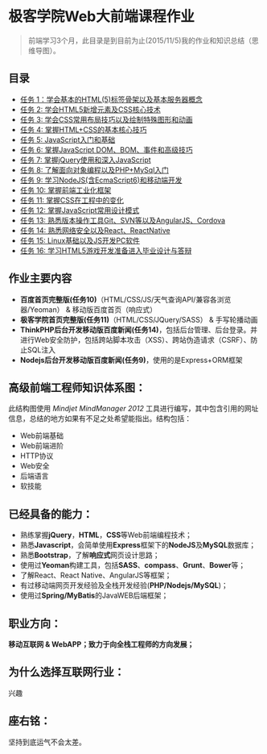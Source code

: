 # 极客学院Web大前端课程作业

> 前端学习3个月，此目录是到目前为止(2015/11/5)我的作业和知识总结（思维导图）。


## 目录

* [任务 1：学会基本的HTML(5)标签骨架以及基本服务器概念](https://github.com/xiangsongtao/JiKeXueYuan/tree/master/Lesson1-Basic_HTML)
* [任务 2: 学会HTML5新增元素及CSS核心技术](https://github.com/xiangsongtao/JiKeXueYuan/tree/master/Lesson2-Core_of_CSS)
* [任务 3: 学会CSS常用布局技巧以及绘制特殊图形和动画](https://github.com/xiangsongtao/JiKeXueYuan/tree/master/Lesson3-Adanced_of_HTML_CSS)
* [任务 4: 掌握HTML+CSS的基本核心技巧](https://github.com/xiangsongtao/JiKeXueYuan/tree/master/Lesson4-Core_Skill)
* [任务 5: JavaScript入门和基础](https://github.com/xiangsongtao/JiKeXueYuan/tree/master/Lesson5-basic_JavaStript)
* [任务 6: 掌握JavaScript DOM、BOM、事件和高级技巧](https://github.com/xiangsongtao/JiKeXueYuan/tree/master/Lesson6-JavaStript_DOM)
* [任务 7: 掌握jQuery使用和深入JavaScript](https://github.com/xiangsongtao/JiKeXueYuan/tree/master/Lesson7-JQuery)
* [任务 8: 了解面向对象编程以及PHP+MySql入门](https://github.com/xiangsongtao/JiKeXueYuan/tree/master/Lesson8-PHP_MySQL)
* [任务 9: 学习NodeJS(含EcmaScript6)和移动端开发](https://github.com/xiangsongtao/JiKeXueYuan/tree/master/Lesson9-NodeJS_MySQL)
* [任务 10: 掌握前端工业化框架](https://github.com/xiangsongtao/JiKeXueYuan/tree/master/Lesson10-Yeoman)
* [任务 11: 掌握CSS在工程中的变化](https://github.com/xiangsongtao/JiKeXueYuan/tree/master/Lesson11-SASS_Compass)
* [任务 12: 掌握JavaScript常用设计模式](https://github.com/xiangsongtao/JiKeXueYuan/tree/master/Lesson12-JavaScritp_DesignPattern)
* [任务 13: 熟悉版本操作工具Git、SVN等以及AngularJS、Cordova](https://github.com/xiangsongtao/JiKeXueYuan/tree/master/Lesson13-Git_GitHub)
* [任务 14: 熟悉网络安全以及React、ReactNative](https://github.com/xiangsongtao/JiKeXueYuan/tree/master/Lesson14-Web%20Security)
* [任务 15: Linux基础以及JS开发PC软件](https://github.com/xiangsongtao/JiKeXueYuan/tree/master/Lesson15%20BashShell)
* [任务 16: 学习HTML5游戏开发准备进入毕业设计与答辩](https://github.com/xiangsongtao/JiKeXueYuan/tree/master/Lesson16-H5Game)



## 作业主要内容


 - **百度首页完整版(任务10)**（HTML/CSS/JS/天气查询API/兼容各浏览器/Yeoman） & 移动版百度首页（响应式）
 - **极客学院首页完整版(任务11)**（HTML/CSS/JQuery/SASS） & 手写轮播动画
 - **ThinkPHP后台开发移动版百度新闻(任务14)**，包括后台管理、后台登录。并进行Web安全防护，包括跨站脚本攻击（XSS）、跨站伪造请求（CSRF）、防止SQL注入
 - **Nodejs后台开发移动版百度新闻(任务9)**，使用的是Express+ORM框架

## 高级前端工程师知识体系图：


此结构图使用 *Mindjet MindManager 2012* 工具进行编写，其中包含引用的网址信息，总结的地方如果有不足之处希望能指出。结构包括：

* Web前端基础
* Web前端进阶
* HTTP协议
* Web安全
* 后端语言
* 软技能

## 已经具备的能力：

 - 熟练掌握**jQuery**，**HTML**，**CSS**等Web前端编程技术；
 - 熟悉**Javascript**，会简单使用**Express**框架下的**NodeJS**及**MySQL**数据库；
 - 熟悉**Bootstrap**，了解**响应式**网页设计思路；
 - 使用过**Yeoman**构建工具，包括**SASS**、**compass**、**Grunt**、**Bower**等；
 - 了解React、React Native、AngularJS等框架；
 - 有过移动端网页开发经验及全栈开发经验(**PHP/Nodejs/MySQL**)；
 - 使用过**Spring/MyBatis**的JavaWEB后端框架；

## 职业方向：

**移动互联网 & WebAPP；致力于向全栈工程师的方向发展；**



## 为什么选择互联网行业：

兴趣

## 座右铭：

坚持到底运气不会太差。

